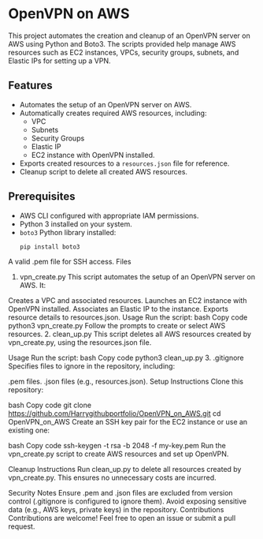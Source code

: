 # OpenVPN on AWS

This project automates the creation and cleanup of an OpenVPN server on AWS using Python and Boto3. The scripts provided help manage AWS resources such as EC2 instances, VPCs, security groups, subnets, and Elastic IPs for setting up a VPN.

## Features
- Automates the setup of an OpenVPN server on AWS.
- Automatically creates required AWS resources, including:
  - VPC
  - Subnets
  - Security Groups
  - Elastic IP
  - EC2 instance with OpenVPN installed.
- Exports created resources to a `resources.json` file for reference.
- Cleanup script to delete all created AWS resources.

## Prerequisites
- AWS CLI configured with appropriate IAM permissions.
- Python 3 installed on your system.
- `boto3` Python library installed:
  ```bash
  pip install boto3
A valid .pem file for SSH access.
Files
1. vpn_create.py
This script automates the setup of an OpenVPN server on AWS. It:

Creates a VPC and associated resources.
Launches an EC2 instance with OpenVPN installed.
Associates an Elastic IP to the instance.
Exports resource details to resources.json.
Usage
Run the script:
bash
Copy code
python3 vpn_create.py
Follow the prompts to create or select AWS resources.
2. clean_up.py
This script deletes all AWS resources created by vpn_create.py, using the resources.json file.

Usage
Run the script:
bash
Copy code
python3 clean_up.py
3. .gitignore
Specifies files to ignore in the repository, including:

.pem files.
.json files (e.g., resources.json).
Setup Instructions
Clone this repository:

bash
Copy code
git clone https://github.com/Harrygithubportfolio/OpenVPN_on_AWS.git
cd OpenVPN_on_AWS
Create an SSH key pair for the EC2 instance or use an existing one:

bash
Copy code
ssh-keygen -t rsa -b 2048 -f my-key.pem
Run the vpn_create.py script to create AWS resources and set up OpenVPN.

Cleanup Instructions
Run clean_up.py to delete all resources created by vpn_create.py. This ensures no unnecessary costs are incurred.

Security Notes
Ensure .pem and .json files are excluded from version control (.gitignore is configured to ignore them).
Avoid exposing sensitive data (e.g., AWS keys, private keys) in the repository.
Contributions
Contributions are welcome! Feel free to open an issue or submit a pull request.